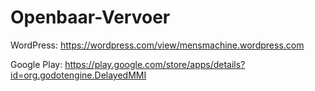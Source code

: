 # Openbaar-Vervoer

WordPress: https://wordpress.com/view/mensmachine.wordpress.com

Google Play: https://play.google.com/store/apps/details?id=org.godotengine.DelayedMMI
